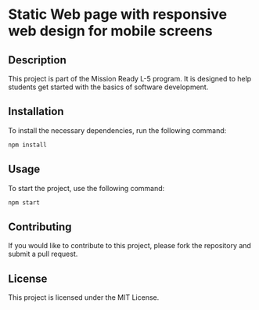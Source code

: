 # Static Web page with responsive web design for mobile screens

## Description
This project is part of the Mission Ready L-5 program. It is designed to help students get started with the basics of software development.

## Installation
To install the necessary dependencies, run the following command:
```bash
npm install
```

## Usage
To start the project, use the following command:
```bash
npm start
```

## Contributing
If you would like to contribute to this project, please fork the repository and submit a pull request.

## License
This project is licensed under the MIT License.
